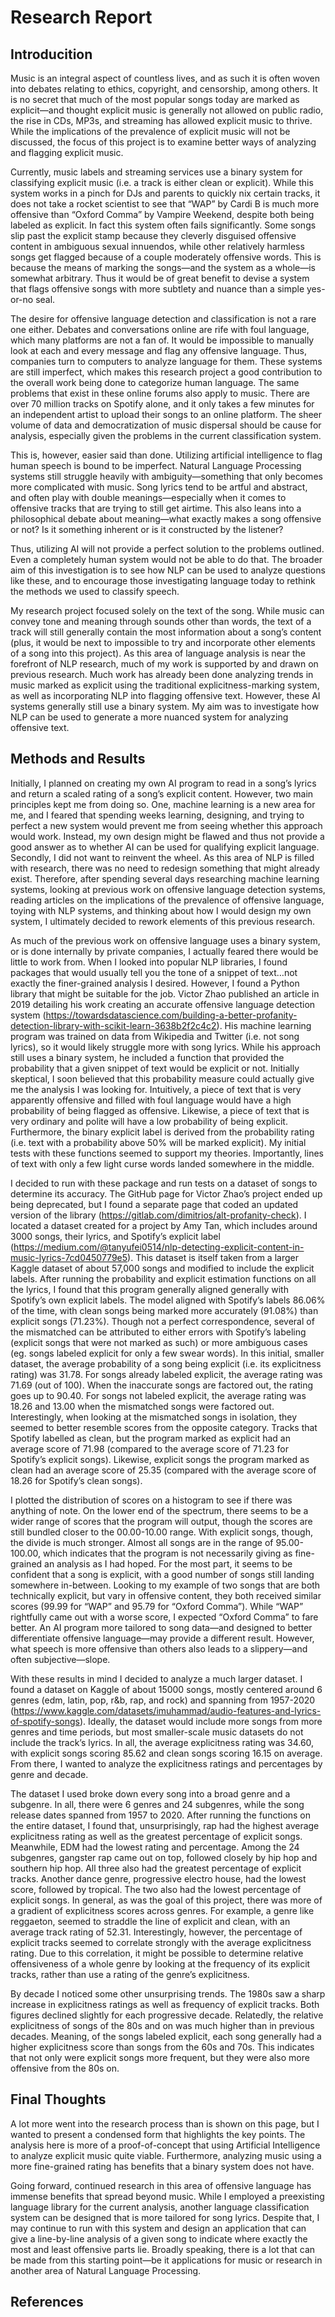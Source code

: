 # Research Report
## Introducition
Music is an integral aspect of countless lives, and as such it is often woven into debates relating to ethics, copyright, and censorship, among others. It is no secret that much of the most popular songs today are marked as explicit—and thought explicit music is generally not allowed on public radio, the rise in CDs, MP3s, and streaming has allowed explicit music to thrive. While the implications of the prevalence of explicit music will not be discussed, the focus of this project is to examine better ways of analyzing and flagging explicit music.

Currently, music labels and streaming services use a binary system for classifying explicit music (i.e. a track is either clean or explicit). While this system works in a pinch for DJs and parents to quickly nix certain tracks, it does not take a rocket scientist to see that “WAP” by Cardi B is much more offensive than “Oxford Comma” by Vampire Weekend, despite both being labeled as explicit. In fact this system often fails significantly. Some songs slip past the explicit stamp because they cleverly disguised offensive content in ambiguous sexual innuendos, while other relatively harmless songs get flagged because of a couple moderately offensive words. This is because the means of marking the songs—and the system as a whole—is somewhat arbitrary. Thus it would be of great benefit to devise a system that flags offensive songs with more subtlety and nuance than a simple yes-or-no seal.

The desire for offensive language detection and classification is not a rare one either. Debates and conversations online are rife with foul language, which many platforms are not a fan of. It would be impossible to manually look at each and every message and flag any offensive language. Thus, companies turn to computers to analyze language for them. These systems are still imperfect, which makes this research project a good contribution to the overall work being done to categorize human language. The same problems that exist in these online forums also apply to music. There are over 70 million tracks on Spotify alone, and it only takes a few minutes for an independent artist to upload their songs to an online platform. The sheer volume of data and democratization of music dispersal should be cause for analysis, especially given the problems in the current classification system.

This is, however, easier said than done. Utilizing artificial intelligence to flag human speech is bound to be imperfect. Natural Language Processing systems still struggle heavily with ambiguity—something that only becomes more complicated with music. Song lyrics tend to be artful and abstract, and often play with double meanings—especially when it comes to offensive tracks that are trying to still get airtime. This also leans into a philosophical debate about meaning—what exactly makes a song offensive or not? Is it something inherent or is it constructed by the listener?

Thus, utilizing AI will not provide a perfect solution to the problems outlined. Even a completely human system would not be able to do that. The broader aim of this investigation is to see how NLP can be used to analyze questions like these, and to encourage those investigating language today to rethink the methods we used to classify speech.

My research project focused solely on the text of the song. While music can convey tone and meaning through sounds other than words, the text of a track will still generally contain the most information about a song’s content (plus, it would be next to impossible to try and incorporate other elements of a song into this project). As this area of language analysis is near the forefront of NLP research, much of my work is supported by and drawn on previous research. Much work has already been done analyzing trends in music marked as explicit using the traditional explicitness-marking system, as well as incorporating NLP into flagging offensive text. However, these AI systems generally still use a binary system. My aim was to investigate how NLP can be used to generate a more nuanced system for analyzing offensive text.

## Methods and Results

Initially, I planned on creating my own AI program to read in a song’s lyrics and return a scaled rating of a song’s explicit content. However, two main principles kept me from doing so. One, machine learning is a new area for me, and I feared that spending weeks learning, designing, and trying to perfect a new system would prevent me from seeing whether this approach would work. Instead, my own design might be flawed and thus not provide a good answer as to whether AI can be used for qualifying explicit language. Secondly, I did not want to reinvent the wheel. As this area of NLP is filled with research, there was no need to redesign something that might already exist. Therefore, after spending several days researching machine learning systems, looking at previous work on offensive language detection systems, reading articles on the implications of the prevalence of offensive language, toying with NLP systems, and thinking about how I would design my own system, I ultimately decided to rework elements of this previous research.

As much of the previous work on offensive language uses a binary system, or is done internally by private companies, I actually feared there would be little to work from. When I looked into popular NLP libraries, I found packages that would usually tell you the tone of a snippet of text…not exactly the finer-grained analysis I desired. However, I found a Python library that might be suitable for the job. Victor Zhao published an article in 2019 detailing his work creating an accurate offensive language detection system (https://towardsdatascience.com/building-a-better-profanity-detection-library-with-scikit-learn-3638b2f2c4c2). His machine learning program was trained on data from Wikipedia and Twitter (i.e. not song lyrics), so it would likely struggle more with song lyrics. While his approach still uses a binary system, he included a function that provided the probability that a given snippet of text would be explicit or not. Initially skeptical, I soon believed that this probability measure could actually give me the analysis I was looking for. Intuitively, a piece of text that is very apparently offensive and filled with foul language would have a high probability of being flagged as offensive. Likewise, a piece of text that is very ordinary and polite will have a low probability of being explicit. Furthermore, the binary explicit label is derived from the probability rating (i.e. text with a probability above 50% will be marked explicit). My initial tests with these functions seemed to support my theories. Importantly, lines of text with only a few light curse words landed somewhere in the middle.

I decided to run with these package and run tests on a dataset of songs to determine its accuracy. The GitHub page for Victor Zhao’s project ended up being deprecated, but I found a separate page that coded an updated version of the library (https://gitlab.com/dimitrios/alt-profanity-check). I located a dataset created for a project by Amy Tan, which includes around 3000 songs, their lyrics, and Spotify’s explicit label (https://medium.com/@tanyufei0514/nlp-detecting-explicit-content-in-music-lyrics-7cd0450779e5). This dataset is itself taken from a larger Kaggle dataset of about 57,000 songs and modified to include the explicit labels. After running the probability and explicit estimation functions on all the lyrics, I found that this program generally aligned generally with Spotify’s own explicit labels. The model aligned with Spotify’s labels 86.06% of the time, with clean songs being marked more accurately (91.08%) than explicit songs (71.23%). Though not a perfect correspondence, several of the mismatched can be attributed to either errors with Spotify’s labeling (explicit songs that were not marked as such) or more ambiguous cases (eg. songs labeled explicit for only a few swear words). In this initial, smaller dataset, the average probability of a song being explicit (i.e. its explicitness rating) was 31.78. For songs already labeled explicit, the average rating was 71.69 (out of 100). When the inaccurate songs are factored out, the rating goes up to 90.40. For songs not labeled explicit, the average rating was 18.26 and 13.00 when the mismatched songs were factored out. Interestingly, when looking at the mismatched songs in isolation, they seemed to better resemble scores from the opposite category. Tracks that Spotify labelled as clean, but the program marked as explicit had an average score of 71.98 (compared to the average score of 71.23 for Spotify’s explicit songs). Likewise, explicit songs the program marked as clean had an average score of 25.35 (compared with the average score of 18.26 for Spotify’s clean songs).

I plotted the distribution of scores on a histogram to see if there was anything of note. On the lower end of the spectrum, there seems to be a wider range of scores that the program will output, though the scores are still bundled closer to the 00.00-10.00 range. With explicit songs, though, the divide is much stronger. Almost all songs are in the range of 95.00-100.00, which indicates that the program is not necessarily giving as fine-grained an analysis as I had hoped. For the most part, it seems to be confident that a song is explicit, with a good number of songs still landing somewhere in-between. Looking to my example of two songs that are both technically explicit, but vary in offensive content, they both received similar scores (99.99 for “WAP” and 95.79 for “Oxford Comma”). While “WAP” rightfully came out with a worse score, I expected “Oxford Comma” to fare better. An AI program more tailored to song data—and designed to better differentiate offensive language—may provide a different result. However, what speech is more offensive than others also leads to a slippery—and often subjective—slope.

With these results in mind I decided to analyze a much larger dataset. I found a dataset on Kaggle of about 15000 songs, mostly centered around 6 genres (edm, latin, pop, r&b, rap, and rock) and spanning from 1957-2020 (https://www.kaggle.com/datasets/imuhammad/audio-features-and-lyrics-of-spotify-songs). Ideally, the dataset would include more songs from more genres and time periods, but most smaller-scale music datasets do not include the track’s lyrics. In all, the average explicitness rating was 34.60, with explicit songs scoring 85.62 and clean songs scoring 16.15 on average. From there, I wanted to analyze the explicitness ratings and percentages by genre and decade.

The dataset I used broke down every song into a broad genre and a subgenre. In all, there were 6 genres and 24 subgenres, while the song release dates spanned from 1957 to 2020. After running the functions on the entire dataset, I found that, unsurprisingly, rap had the highest average explicitness rating as well as the greatest percentage of explicit songs. Meanwhile, EDM had the lowest rating and percentage. Among the 24 subgenres, gangster rap came out on top, followed closely by hip hop and southern hip hop. All three also had the greatest percentage of explicit tracks. Another dance genre, progressive electro house, had the lowest score, followed by tropical. The two also had the lowest percentage of explicit songs. In general, as was the goal of this project, there was more of a gradient of explicitness scores across genres. For example, a genre like reggaeton, seemed to straddle the line of explicit and clean, with an average track rating of 52.31. Interestingly, however, the percentage of explicit tracks seemed to correlate strongly with the average explicitness rating. Due to this correlation, it might be possible to determine relative offensiveness of a whole genre by looking at the frequency of its explicit tracks, rather than use a rating of the genre’s explicitness.

By decade I noticed some other unsurprising trends. The 1980s saw a sharp increase in explicitness ratings as well as frequency of explicit tracks. Both figures declined slightly for each progressive decade. Relatedly, the relative explicitness of songs of the 80s and on was much higher than in previous decades. Meaning, of the songs labeled explicit, each song generally had a higher explicitness score than songs from the 60s and 70s. This indicates that not only were explicit songs more frequent, but they were also more offensive from the 80s on.

## Final Thoughts

A lot more went into the research process than is shown on this page, but I wanted to present a condensed form that highlights the key points. The analysis here is more of a proof-of-concept that using Artificial Intelligence to analyze explicit music quite viable. Furthermore, analyzing music using a more fine-grained rating has benefits that a binary system does not have.

Going forward, continued research in this area of offensive language has immense benefits that spread beyond music. While I employed a preexisting language library for the current analysis, another language classification system can be designed that is more tailored for song lyrics. Despite that, I may continue to run with this system and design an application that can give a line-by-line analysis of a given song to indicate where exactly the most and least offensive parts lie. Broadly speaking, there is a lot that can be made from this starting point—be it applications for music or research in another area of Natural Language Processing.

## References
